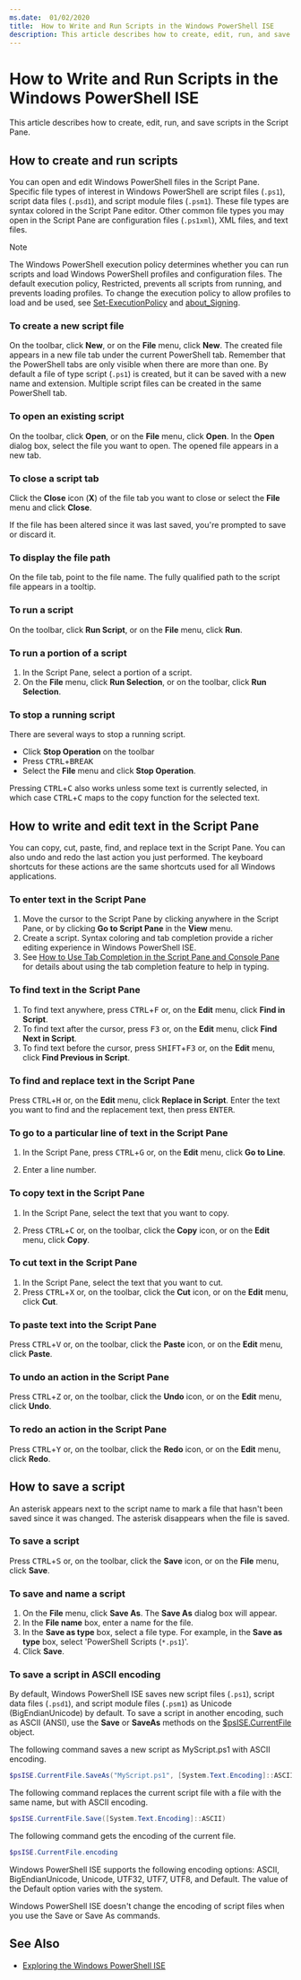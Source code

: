 ```yaml
---
ms.date:  01/02/2020
title:  How to Write and Run Scripts in the Windows PowerShell ISE
description: This article describes how to create, edit, run, and save scripts in the Script Pane.
---
```


# How to Write and Run Scripts in the Windows PowerShell ISE

This article describes how to create, edit, run, and save scripts in the Script Pane.

## How to create and run scripts

You can open and edit Windows PowerShell files in the Script Pane. Specific file types of interest
in Windows PowerShell are script files (`.ps1`), script data files (`.psd1`), and script module
files (`.psm1`). These file types are syntax colored in the Script Pane editor. Other common file
types you may open in the Script Pane are configuration files (`.ps1xml`), XML files, and text
files.

> [!NOTE]
> The Windows PowerShell execution policy determines whether you can run scripts and load Windows
> PowerShell profiles and configuration files. The default execution policy, Restricted, prevents
> all scripts from running, and prevents loading profiles. To change the execution policy to allow
> profiles to load and be used, see
> [Set-ExecutionPolicy](/powershell/module/microsoft.powershell.security/set-executionpolicy) and
> [about_Signing](/powershell/module/microsoft.powershell.core/about/about_signing).

### To create a new script file

On the toolbar, click **New**, or on the **File** menu, click **New**. The created file appears in
a new file tab under the current PowerShell tab. Remember that the PowerShell tabs are only visible
when there are more than one. By default a file of type script (`.ps1`) is created, but it can be
saved with a new name and extension. Multiple script files can be created in the same PowerShell
tab.

### To open an existing script

On the toolbar, click **Open**, or on the **File** menu, click **Open**. In the **Open** dialog
box, select the file you want to open. The opened file appears in a new tab.

### To close a script tab

Click the **Close** icon (**X**) of the file tab you want to close or select the **File** menu and
click **Close**.

If the file has been altered since it was last saved, you're prompted to save or discard it.

### To display the file path

On the file tab, point to the file name. The fully qualified path to the script file appears in a
tooltip.

### To run a script

On the toolbar, click **Run Script**, or on the **File** menu, click **Run**.

### To run a portion of a script

1. In the Script Pane, select a portion of a script.
2. On the **File** menu, click **Run Selection**, or on the toolbar, click **Run Selection**.

### To stop a running script

There are several ways to stop a running script.

- Click **Stop Operation** on the toolbar
- Press <kbd>CTRL</kbd>+<kbd>BREAK</kbd>
- Select the **File** menu and click **Stop Operation**.

Pressing <kbd>CTRL</kbd>+<kbd>C</kbd> also works unless some text is currently selected, in which
case <kbd>CTRL</kbd>+<kbd>C</kbd> maps to the copy function for the selected text.

## How to write and edit text in the Script Pane

You can copy, cut, paste, find, and replace text in the Script Pane. You can also undo and redo the
last action you just performed. The keyboard shortcuts for these actions are the same shortcuts
used for all Windows applications.

### To enter text in the Script Pane

1. Move the cursor to the Script Pane by clicking anywhere in the Script Pane, or by clicking **Go
   to Script Pane** in the **View** menu.
2. Create a script. Syntax coloring and tab completion provide a richer editing experience in
   Windows PowerShell ISE.
3. See [How to Use Tab Completion in the Script Pane and Console Pane](How-to-Use-Tab-Completion-in-the-Script-Pane-and-Console-Pane.md)
   for details about using the tab completion feature to help in typing.

### To find text in the Script Pane

1. To find text anywhere, press <kbd>CTRL</kbd>+<kbd>F</kbd> or, on the **Edit** menu, click **Find
   in Script**.
2. To find text after the cursor, press <kbd>F3</kbd> or, on the **Edit** menu, click **Find Next in
   Script**.
3. To find text before the cursor, press <kbd>SHIFT</kbd>+<kbd>F3</kbd> or, on the **Edit** menu,
   click **Find Previous in Script**.

### To find and replace text in the Script Pane

Press <kbd>CTRL</kbd>+<kbd>H</kbd> or, on the **Edit** menu, click **Replace in Script**. Enter the
text you want to find and the replacement text, then press <kbd>ENTER</kbd>.

### To go to a particular line of text in the Script Pane

1. In the Script Pane, press <kbd>CTRL</kbd>+<kbd>G</kbd> or, on the **Edit** menu, click **Go to
   Line**.

2. Enter a line number.

### To copy text in the Script Pane

1. In the Script Pane, select the text that you want to copy.

2. Press <kbd>CTRL</kbd>+<kbd>C</kbd> or, on the toolbar, click the **Copy** icon, or on the
   **Edit** menu, click **Copy**.

### To cut text in the Script Pane

1. In the Script Pane, select the text that you want to cut.
2. Press <kbd>CTRL</kbd>+<kbd>X</kbd> or, on the toolbar, click the **Cut** icon, or on the **Edit**
   menu, click **Cut**.

### To paste text into the Script Pane

Press <kbd>CTRL</kbd>+<kbd>V</kbd> or, on the toolbar, click the **Paste** icon, or on the **Edit**
menu, click **Paste**.

### To undo an action in the Script Pane

Press <kbd>CTRL</kbd>+<kbd>Z</kbd> or, on the toolbar, click the **Undo** icon, or on the **Edit**
menu, click **Undo**.

### To redo an action in the Script Pane

Press <kbd>CTRL</kbd>+<kbd>Y</kbd> or, on the toolbar, click the **Redo** icon, or on the **Edit**
menu, click **Redo**.

## How to save a script

An asterisk appears next to the script name to mark a file that hasn't been saved since it was
changed. The asterisk disappears when the file is saved.

### To save a script

Press <kbd>CTRL</kbd>+<kbd>S</kbd> or, on the toolbar, click the **Save** icon, or on the **File**
menu, click **Save**.

### To save and name a script

1. On the **File** menu, click **Save As**. The **Save As** dialog box will appear.
2. In the **File name** box, enter a name for the file.
3. In the **Save as type** box, select a file type. For example, in the **Save as type** box,
   select 'PowerShell Scripts (`*.ps1`)'.
4. Click **Save**.

### To save a script in ASCII encoding

By default, Windows PowerShell ISE saves new script files (`.ps1`), script data files (`.psd1`), and
script module files (`.psm1`) as Unicode (BigEndianUnicode) by default. To save a script in another
encoding, such as ASCII (ANSI), use the **Save** or **SaveAs** methods on the
[$psISE.CurrentFile](object-model/the-ise-object-model-hierarchy.md) object.

The following command saves a new script as MyScript.ps1 with ASCII encoding.

```powershell
$psISE.CurrentFile.SaveAs("MyScript.ps1", [System.Text.Encoding]::ASCII)
```

The following command replaces the current script file with a file with the same name, but with
ASCII encoding.

```powershell
$psISE.CurrentFile.Save([System.Text.Encoding]::ASCII)
```

The following command gets the encoding of the current file.

```powershell
$psISE.CurrentFile.encoding
```

Windows PowerShell ISE supports the following encoding options: ASCII, BigEndianUnicode, Unicode,
UTF32, UTF7, UTF8, and Default. The value of the Default option varies with the system.

Windows PowerShell ISE doesn't change the encoding of script files when you use the Save or
Save As commands.

## See Also

- [Exploring the Windows PowerShell ISE](exploring-the-windows-powershell-ise.md)
